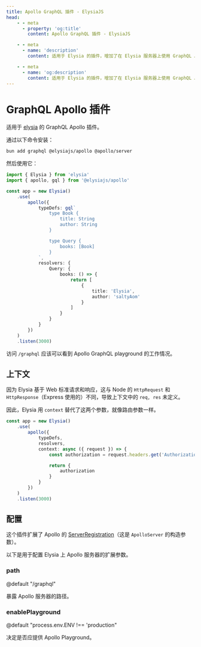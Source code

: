 ```yaml
---
title: Apollo GraphQL 插件 - ElysiaJS
head:
    - - meta
      - property: 'og:title'
        content: Apollo GraphQL 插件 - ElysiaJS

    - - meta
      - name: 'description'
        content: 适用于 Elysia 的插件，增加了在 Elysia 服务器上使用 GraphQL Apollo 的支持。可以通过 "bun add graphql @elysiajs/apollo @apollo/server" 安装该插件。

    - - meta
      - name: 'og:description'
        content: 适用于 Elysia 的插件，增加了在 Elysia 服务器上使用 GraphQL Apollo 的支持。可以通过 "bun add graphql @elysiajs/apollo @apollo/server" 安装该插件。
---
```


# GraphQL Apollo 插件
适用于 [elysia](https://github.com/elysiajs/elysia) 的 GraphQL Apollo 插件。

通过以下命令安装：
```bash
bun add graphql @elysiajs/apollo @apollo/server
```

然后使用它：
```typescript
import { Elysia } from 'elysia'
import { apollo, gql } from '@elysiajs/apollo'

const app = new Elysia()
    .use(
        apollo({
            typeDefs: gql`
                type Book {
                    title: String
                    author: String
                }

                type Query {
                    books: [Book]
                }
            `,
            resolvers: {
                Query: {
                    books: () => {
                        return [
                            {
                                title: 'Elysia',
                                author: 'saltyAom'
                            }
                        ]
                    }
                }
            }
        })
    )
    .listen(3000)
```

访问 `/graphql` 应该可以看到 Apollo GraphQL playground 的工作情况。

## 上下文
因为 Elysia 基于 Web 标准请求和响应，这与 Node 的 `HttpRequest` 和 `HttpResponse`（Express 使用的）不同，导致上下文中的 `req, res` 未定义。

因此，Elysia 用 `context` 替代了这两个参数，就像路由参数一样。
```typescript
const app = new Elysia()
    .use(
        apollo({
            typeDefs,
            resolvers,
            context: async ({ request }) => {
                const authorization = request.headers.get('Authorization')

                return {
                    authorization
                }
            }
        })
    )
    .listen(3000)
```


## 配置
这个插件扩展了 Apollo 的 [ServerRegistration](https://www.apollographql.com/docs/apollo-server/api/apollo-server/#options)（这是 `ApolloServer` 的构造参数）。

以下是用于配置 Elysia 上 Apollo 服务器的扩展参数。
### path
@default "/graphql"

暴露 Apollo 服务器的路径。

### enablePlayground
@default "process.env.ENV !== 'production"

决定是否应提供 Apollo Playground。
